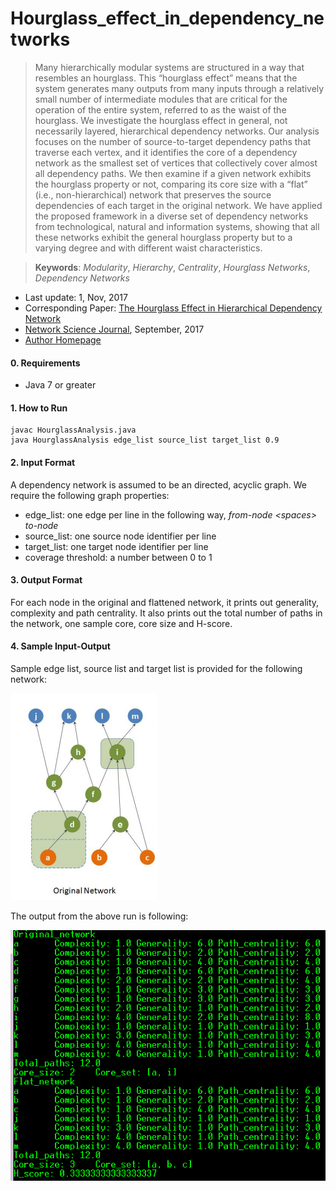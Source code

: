 # Hourglass_effect_in_dependency_networks
> Many hierarchically modular systems are structured in a way that resembles an hourglass. This “hourglass effect” means that the system generates many outputs from many inputs through a relatively small number of intermediate modules that are critical for the operation of the entire system, referred to as the waist of the hourglass. We investigate the hourglass effect in general, not necessarily layered, hierarchical dependency networks. Our analysis focuses on the number of source-to-target dependency paths that traverse each vertex, and it identifies the core of a dependency network as the smallest set of vertices that collectively cover almost all dependency paths. We then examine if a given network exhibits the hourglass property or not, comparing its core size with a “flat” (i.e., non-hierarchical) network that preserves the source dependencies of each target in the original network. We have applied the proposed framework in a diverse set of dependency networks from technological, natural and information systems, showing that all these networks exhibit the general hourglass property but to a varying degree and with different waist characteristics.

>  **Keywords**:  _Modularity_, _Hierarchy_, _Centrality_, _Hourglass Networks_, _Dependency Networks_


* Last update: 1, Nov, 2017 
* Corresponding Paper: [The Hourglass Effect in Hierarchical Dependency Network](https://arxiv.org/pdf/1605.05025.pdf)
* [Network Science Journal](https://www.cambridge.org/core/journals/network-science/article/hourglass-effect-in-hierarchical-dependency-networks/DDBCA83D16CA74B827DAB66A98CC906A), September, 2017 
* [Author Homepage](http://sites.google.com/site/kmsabrin)

#### 0. Requirements

* Java 7 or greater

#### 1. How to Run

```
javac HourglassAnalysis.java
java HourglassAnalysis edge_list source_list target_list 0.9
```

#### 2. Input Format

A dependency network is assumed to be an directed, acyclic graph. We require the following graph properties:

* edge_list: one edge per line in the following way, _from-node &lt;spaces&gt; to-node_
* source_list: one source node identifier per line
* target_list: one target node identifier per line
* coverage threshold: a number between 0 to 1

#### 3. Output Format

For each node in the original and flattened network, it prints out generality, complexity and path centrality.
It also prints out the total number of paths in the network, one sample core, core size and H-score.

#### 4. Sample Input-Output

Sample edge list, source list and target list is provided for the following network:

![alt text](sample_in.png)


The output from the above run is following:

![alt text](sample_out.png)

